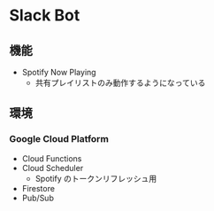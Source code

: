 # Slack Bot

## 機能

- Spotify Now Playing
  - 共有プレイリストのみ動作するようになっている

## 環境

### Google Cloud Platform

- Cloud Functions
- Cloud Scheduler
  - Spotify のトークンリフレッシュ用
- Firestore
- Pub/Sub

